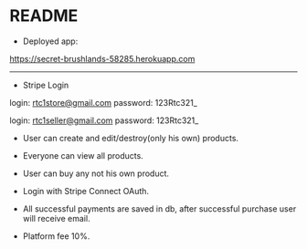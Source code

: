 # README

* Deployed app:

 https://secret-brushlands-58285.herokuapp.com

----------------------------

* Stripe Login
	
login: rtc1store@gmail.com
password: 123Rtc321_


login: rtc1seller@gmail.com
password: 123Rtc321_



- User can create and edit/destroy(only his own) products.
- Everyone can view all products.
- User can buy any not his own product.

- Login with Stripe Connect OAuth.
- All successful payments are saved in db, after successful purchase user will receive email.
- Platform fee 10%.

